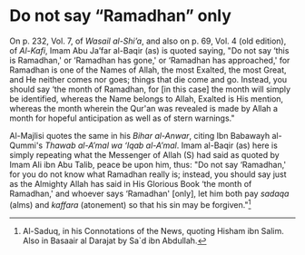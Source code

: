 Do not say “Ramadhan” only
==========================

On p. 232, Vol. 7, of *Wasail al-Shi’a*, and also on p. 69, Vol. 4 (old
edition), of *Al-Kafi*, Imam Abu Ja’far al-Baqir (as) is quoted saying,
"Do not say ‘this is Ramadhan,' or ‘Ramadhan has gone,' or ‘Ramadhan has
approached,' for Ramadhan is one of the Names of Allah, the most
Exalted, the most Great, and He neither comes nor goes; things that die
come and go. Instead, you should say ‘the month of Ramadhan, for [in
this case] the month will simply be identified, whereas the Name belongs
to Allah, Exalted is His mention, whereas the month wherein the Qur'an
was revealed is made by Allah a month for hopeful anticipation as well
as of stern warnings."

Al-Majlisi quotes the same in his *Bihar al-Anwar*, citing Ibn Babawayh
al-Qummi's *Thawab al-A’mal wa ‘Iqab al-A’mal*. Imam al-Baqir (as) here
is simply repeating what the Messenger of Allah (S) had said as quoted
by Imam Ali ibn Abu Talib, peace be upon him, thus: "Do not say
‘Ramadhan,' for you do not know what Ramadhan really is; instead, you
should say just as the Almighty Allah has said in His Glorious Book ‘the
month of Ramadhan,' and whoever says ‘Ramadhan' [only], let him both pay
*sadaqa* (alms) and *kaffara* (atonement) so that his sin may be
forgiven."[^1]

[^1]: Al-Saduq, in his Connotations of the News, quoting Hisham ibn
Salim. Also in Basaair al Darajat by Sa\`d ibn Abdullah.


